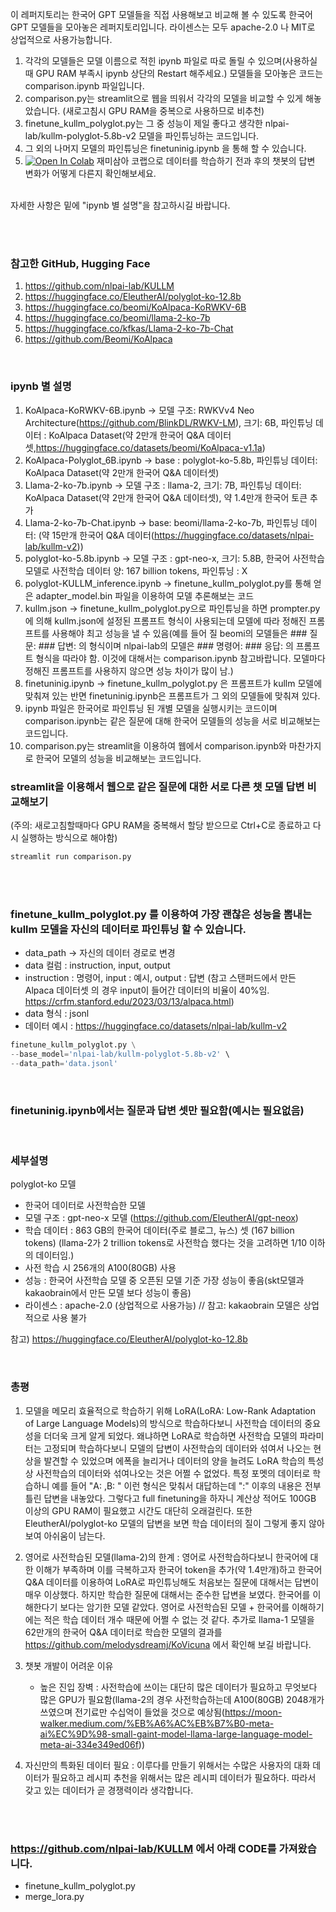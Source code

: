 이 레퍼지토리는 한국어 GPT 모델들을 직접 사용해보고 비교해 볼 수 있도록 한국어 GPT 모델들을 모아놓은 레퍼지토리입니다. 라이센스는 모두 apache-2.0 나 MIT로 상업적으로 사용가능합니다.

1. 각각의 모델들은 모델 이름으로 적힌 ipynb 파일로 따로 돌릴 수 있으며(사용하실 때 GPU RAM 부족시 ipynb 상단의 Restart 해주세요.) 모델들을 모아놓은 코드는 comparison.ipynb 파일입니다. 
2. comparison.py는 streamlit으로 웹을 띄워서 각각의 모델을 비교할 수 있게 해놓았습니다. (새로고침시 GPU RAM을 중복으로 사용하므로 비추천) 
3. finetune_kullm_polyglot.py는 그 중 성능이 제일 좋다고 생각한 nlpai-lab/kullm-polyglot-5.8b-v2 모델을 파인튜닝하는 코드입니다.
4. 그 외의 나머지 모델의 파인튜닝은 finetuninig.ipynb 을 통해 할 수 있습니다. 
5. [![Open In Colab](https://colab.research.google.com/assets/colab-badge.svg)](https://colab.research.google.com/github/daegonYu/ko-gpts/blob/master/polyglot_ko_12_8b%EB%AA%A8%EB%8D%B8_%EB%82%98%EC%9D%98%EB%8D%B0%EC%9D%B4%ED%84%B0%ED%95%99%EC%8A%B5_%EC%A0%84%ED%9B%84%EB%B9%84%EA%B5%90.ipynb)
재미삼아 코랩으로 데이터를 학습하기 전과 후의 챗봇의 답변 변화가 어떻게 다른지 확인해보세요.
<br>
자세한 사항은 밑에 "ipynb 별 설명"을 참고하시길 바랍니다.

<br><br>

### 참고한 GitHub, Hugging Face
1. https://github.com/nlpai-lab/KULLM
2. https://huggingface.co/EleutherAI/polyglot-ko-12.8b
3. https://huggingface.co/beomi/KoAlpaca-KoRWKV-6B
4. https://huggingface.co/beomi/llama-2-ko-7b
5. https://huggingface.co/kfkas/Llama-2-ko-7b-Chat
6. https://github.com/Beomi/KoAlpaca

<br>

### ipynb 별 설명
1. KoAlpaca-KoRWKV-6B.ipynb -> 모델 구조: RWKVv4 Neo Architecture(https://github.com/BlinkDL/RWKV-LM), 크기: 6B, 파인튜닝 데이터 : KoAlpaca Dataset(약 2만개 한국어 Q&A 데이터셋,https://huggingface.co/datasets/beomi/KoAlpaca-v1.1a)
2. KoAlpaca-Polyglot_6B.ipynb -> base : polyglot-ko-5.8b, 파인튜닝 데이터: KoAlpaca Dataset(약 2만개 한국어 Q&A 데이터셋)
3. Llama-2-ko-7b.ipynb -> 모델 구조 : llama-2, 크기: 7B, 파인튜닝 데이터: KoAlpaca Dataset(약 2만개 한국어 Q&A 데이터셋), 약 1.4만개 한국어 토큰 추가
4. Llama-2-ko-7b-Chat.ipynb -> base: beomi/llama-2-ko-7b, 파인튜닝 데이터: (약 15만개 한국어 Q&A 데이터(https://huggingface.co/datasets/nlpai-lab/kullm-v2)) 
5. polyglot-ko-5.8b.ipynb -> 모델 구조 : gpt-neo-x, 크기: 5.8B, 한국어 사전학습 모델로 사전학습 데이터 양: 167 billion tokens, 파인튜닝 : X
6. polyglot-KULLM_inference.ipynb -> finetune_kullm_polyglot.py를 통해 얻은 adapter_model.bin 파일을 이용하여 모델 추론해보는 코드
7. kullm.json -> finetune_kullm_polyglot.py으로 파인튜닝을 하면 prompter.py에 의해 kullm.json에 설정된 프롬프트 형식이 사용되는데 모델에 따라 정해진 프롬프트를 사용해야 최고 성능을 낼 수 있음(예를 들어 질 beomi의 모델들은 ### 질문: ### 답변: 의 형식이며 nlpai-lab의 모델은 ### 명령어: ### 응답: 의 프롬프트 형식을 따라야 함. 이것에 대해서는 comparison.ipynb 참고바랍니다. 모델마다 정해진 프롬프트를 사용하지 않으면 성능 차이가 많이 남.)
8. finetuninig.ipynb -> finetune_kullm_polyglot.py 은 프롬프트가 kullm 모델에 맞춰져 있는 반면 finetuninig.ipynb은 프롬프트가 그 외의 모델들에 맞춰져 있다.
9. ipynb 파일은 한국어로 파인튜닝 된 개별 모델을 실행시키는 코드이며 comparison.ipynb는 같은 질문에 대해 한국어 모델들의 성능을 서로 비교해보는 코드입니다.
10. comparison.py는 streamlit을 이용하여 웹에서 comparison.ipynb와 마찬가지로 한국어 모델의 성능을 비교해보는 코드입니다.<br>

### streamlit을 이용해서 웹으로 같은 질문에 대한 서로 다른 챗 모델 답변 비교해보기
(주의: 새로고침할때마다 GPU RAM을 중복해서 할당 받으므로 Ctrl+C로 종료하고 다시 실행하는 방식으로 해야함)

```python
streamlit run comparison.py
```

<br><br>

### finetune_kullm_polyglot.py 를 이용하여 가장 괜찮은 성능을 뽐내는 kullm 모델을 자신의 데이터로 파인튜닝 할 수 있습니다.
- data_path -> 자신의 데이터 경로로 변경
- data 컬럼 : instruction, input, output
- instruction : 명령어, input : 예시, output : 답변 (참고 스탠퍼드에서 만든 Alpaca 데이터셋 의 경우 input이 들어간 데이터의 비율이 40%임. https://crfm.stanford.edu/2023/03/13/alpaca.html)
- data 형식 : jsonl
- 데이터 예시 : https://huggingface.co/datasets/nlpai-lab/kullm-v2
```python
finetune_kullm_polyglot.py \
--base_model='nlpai-lab/kullm-polyglot-5.8b-v2' \
--data_path='data.jsonl'    
```

<br>

### finetuninig.ipynb에서는 질문과 답변 셋만 필요함(예시는 필요없음)

<br>

### 세부설명

polyglot-ko 모델 
- 한국어 데이터로 사전학습한 모델
- 모델 구조 : gpt-neo-x 모델 (https://github.com/EleutherAI/gpt-neox)
- 학습 데이터 : 863 GB의 한국어 데이터(주로 블로그, 뉴스) 셋 (167 billion tokens) (llama-2가 2 trillion tokens로 사전학습 했다는 것을 고려하면 1/10 이하의 데이터임.)
- 사전 학습 시 256개의 A100(80GB) 사용
- 성능 : 한국어 사전학습 모델 중 오픈된 모델 기준 가장 성능이 좋음(skt모델과 kakaobrain에서 만든 모델 보다 성능이 좋음)
- 라이센스 : apache-2.0 (상업적으로 사용가능) // 참고: kakaobrain 모델은 상업적으로 사용 불가

참고) https://huggingface.co/EleutherAI/polyglot-ko-12.8b

<br>

### 총평

1. 모델을 메모리 효율적으로 학습하기 위해 LoRA(LoRA: Low-Rank Adaptation of Large Language Models)의 방식으로 학습하다보니 사전학습 데이터의 중요성을 더더욱 크게 알게 되었다. 왜냐하면 LoRA로 학습하면 사전학습 모델의 파라미터는 고정되며 학습하다보니 모델의 답변이 사전학습의 데이터와 섞여서 나오는 현상을 발견할 수 있었으며 에폭을 늘리거나 데이터의 양을 늘려도 LoRA 학습의 특성상 사전학습의 데이터와 섞여나오는 것은 어쩔 수 없었다. 특정 포멧의 데이터로 학습하니 예를 들어 "A: ,B: " 이런 형식은 맞춰서 대답하는데 ":" 이후의 내용은 전부 틀린 답변을 내놓았다. 그렇다고 full finetuning을 하자니 계산상 적어도 100GB 이상의 GPU RAM이 필요했고 시간도 대단히 오래걸린다. 또한 EleutherAI/polyglot-ko 모델의 답변을 보면 학습 데이터의 질이 그렇게 좋지 않아보여 아쉬움이 남는다.

2. 영어로 사전학습된 모델(llama-2)의 한계 : 영어로 사전학습하다보니 한국어에 대한 이해가 부족하며 이를 극복하고자 한국어 token을 추가(약 1.4만개)하고 한국어 Q&A 데이터를 이용하여 LoRA로 파인튜닝해도 처음보는 질문에 대해서는 답변이 매우 이상했다. 하지만 학습한 질문에 대해서는 준수한 답변을 보였다. 한국어를 이해한다기 보다는 암기한 모델 같았다. 영어로 사전학습된 모델 + 한국어를 이해하기에는 적은 학습 데이터 개수 때문에 어쩔 수 없는 것 같다. 추가로 llama-1 모델을 62만개의 한국어 Q&A 데이터로 학습한 모델의 결과를 https://github.com/melodysdreamj/KoVicuna 에서 확인해 보길 바랍니다.

3. 챗봇 개발이 어려운 이유
   - 높은 진입 장벽 : 사전학습에 쓰이는 대단히 많은 데이터가 필요하고 무엇보다 많은 GPU가 필요함(llama-2의 경우 사전학습하는데 A100(80GB) 2048개가 쓰였으며 전기료만 수십억이 들었을 것으로 예상됨(https://moon-walker.medium.com/%EB%A6%AC%EB%B7%B0-meta-ai%EC%9D%98-small-gaint-model-llama-large-language-model-meta-ai-334e349ed06f)) 
    
4. 자신만의 특화된 데이터 필요 : 이루다를 만들기 위해서는 수많은 사용자의 대화 데이터가 필요하고 레시피 추천을 위해서는 많은 레시피 데이터가 필요하다. 따라서 갖고 있는 데이터가 곧 경쟁력이라 생각합니다.

<br><br>

### https://github.com/nlpai-lab/KULLM 에서 아래 CODE를 가져왔습니다.

- finetune_kullm_polyglot.py
- merge_lora.py        

